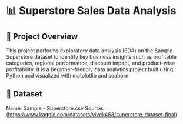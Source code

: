 # 📊 Superstore Sales Data Analysis
## 📝 Project Overview
This project performs exploratory data analysis (EDA) on the Sample Superstore dataset to identify key business insights such as profitable categories, regional performance, discount impact, and product-wise profitability. It is a beginner-friendly data analytics project built using Python and visualized with matplotlib and seaborn.
## 📁 Dataset
Name: Sample - Superstore.csv
Source: (https://www.kaggle.com/datasets/vivek468/superstore-dataset-final)
